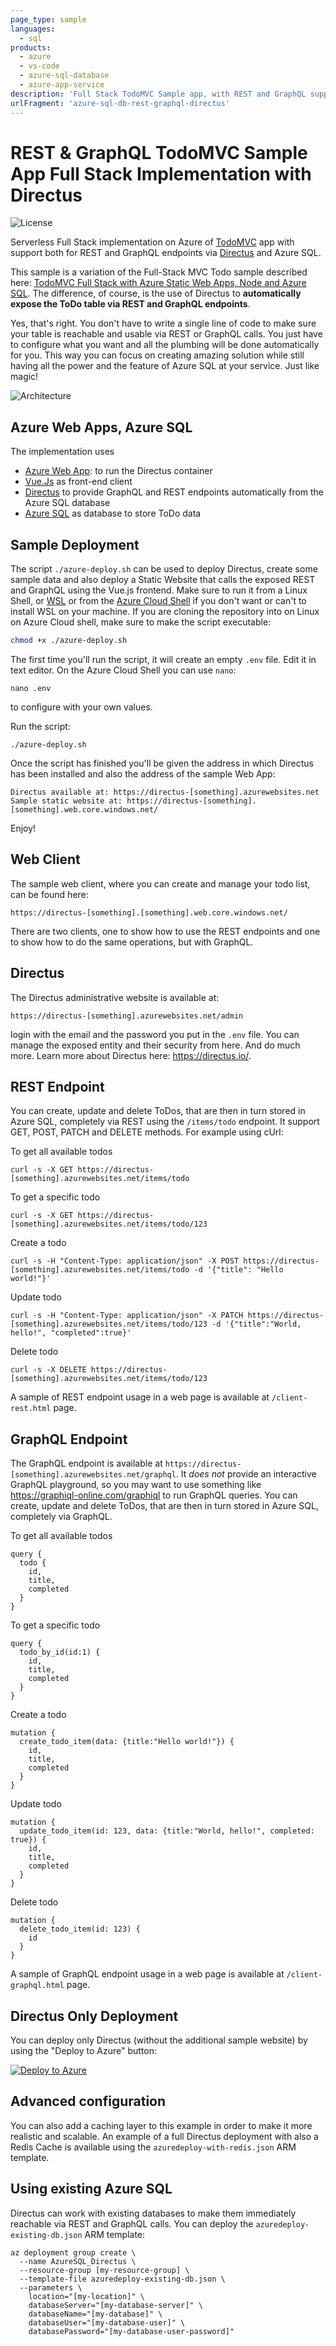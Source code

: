 ```yaml
---
page_type: sample
languages:
  - sql
products:
  - azure
  - vs-code
  - azure-sql-database
  - azure-app-service
description: 'Full Stack TodoMVC Sample app, with REST and GraphQL support, using Directus, Azure Web Apps, Vue.Js and Azure SQL'
urlFragment: 'azure-sql-db-rest-graphql-directus'
---
```


<!--
Guidelines on README format: https://review.docs.microsoft.com/help/onboard/admin/samples/concepts/readme-template?branch=master

Guidance on onboarding samples to docs.microsoft.com/samples: https://review.docs.microsoft.com/help/onboard/admin/samples/process/onboarding?branch=master

Taxonomies for products and languages: https://review.docs.microsoft.com/new-hope/information-architecture/metadata/taxonomies?branch=master
-->

# REST & GraphQL TodoMVC Sample App Full Stack Implementation with Directus

![License](https://img.shields.io/badge/license-MIT-green.svg)

Serverless Full Stack implementation on Azure of [TodoMVC](http://todomvc.com/) app with support both for REST and GraphQL endpoints via [Directus](https://directus.io/) and Azure SQL.

This sample is a variation of the Full-Stack MVC Todo sample described here: [TodoMVC Full Stack with Azure Static Web Apps, Node and Azure SQL](https://devblogs.microsoft.com/azure-sql/todomvc-full-stack-with-azure-static-web-apps-node-and-azure-sql/). The difference, of course, is the use of Directus to **automatically expose the ToDo table via REST and GraphQL endpoints**.

Yes, that's right. You don't have to write a single line of code to make sure your table is reachable and usable via REST or GraphQL calls. You just have to configure what you want and all the plumbing will be done automatically for you. This way you can focus on creating amazing solution while still having all the power and the feature of Azure SQL at your service. Just like magic!

![Architecture](./assets/architecture.png)
## Azure Web Apps, Azure SQL

The implementation uses

- [Azure Web App](https://docs.microsoft.com/en-us/azure/app-service/tutorial-custom-container?pivots=container-linux/): to run the Directus container 
- [Vue.Js](https://vuejs.org/) as front-end client
- [Directus](https://directus.io/) to provide GraphQL and REST endpoints automatically from the Azure SQL database
- [Azure SQL](https://azure.microsoft.com/en-us/services/sql-database/) as database to store ToDo data


## Sample Deployment 

The script `./azure-deploy.sh` can be used to deploy Directus, create some sample data and also deploy a Static Website that calls the exposed REST and GraphQL using the Vue.js frontend. Make sure to run it from a Linux Shell, or [WSL](https://docs.microsoft.com/en-us/windows/wsl/install) or from the [Azure Cloud Shell](https://docs.microsoft.com/en-us/azure/cloud-shell/overview) if you don't want or can't to install WSL on your machine. 
If you are cloning the repository into on Linux on Azure Cloud shell, make sure to make the script executable:

```sh
chmod +x ./azure-deploy.sh
```

The first time you'll run the script, it will create an empty `.env` file. Edit it in text editor. On the Azure Cloud Shell you can use `nano`:

```
nano .env
```

to configure with your own values. 

Run the script:

```
./azure-deploy.sh
```

Once the script has finished you'll be given the address in which Directus has been installed and also the address of the sample Web App:

```
Directus available at: https://directus-[something].azurewebsites.net
Sample static website at: https://directus-[something].[something].web.core.windows.net/
```

Enjoy!

## Web Client

The sample web client, where you can create and manage your todo list, can be found here:

```
https://directus-[something].[something].web.core.windows.net/
```

There are two clients, one to show how to use the REST endpoints and one to show how to do the same operations, but with GraphQL.

##  Directus

The Directus administrative website is available at:

```
https://directus-[something].azurewebsites.net/admin
```

login with the email and the password you put in the `.env` file. You can manage the exposed entity and their security from here. And do much more. Learn more about Directus here: https://directus.io/.

## REST Endpoint

You can create, update and delete ToDos, that are then in turn stored in Azure SQL, completely via REST using the `/items/todo` endpoint. It support GET, POST, PATCH and DELETE methods. For example using cUrl:

To get all available todos

```
curl -s -X GET https://directus-[something].azurewebsites.net/items/todo
```

To get a specific todo

```
curl -s -X GET https://directus-[something].azurewebsites.net/items/todo/123
```

Create a todo

```
curl -s -H "Content-Type: application/json" -X POST https://directus-[something].azurewebsites.net/items/todo -d '{"title": "Hello world!"}'
```

Update todo

```
curl -s -H "Content-Type: application/json" -X PATCH https://directus-[something].azurewebsites.net/items/todo/123 -d '{"title":"World, hello!", "completed":true}'
```

Delete todo

```
curl -s -X DELETE https://directus-[something].azurewebsites.net/items/todo/123 
```

A sample of REST endpoint usage in a web page is available at `/client-rest.html` page.

## GraphQL Endpoint

The GraphQL endpoint is available at `https://directus-[something].azurewebsites.net/graphql`. It *does not* provide an interactive GraphQL playground, so you may want to use something like https://graphiql-online.com/graphiql to run GraphQL queries. You can create, update and delete ToDos, that are then in turn stored in Azure SQL, completely via GraphQL.

To get all available todos
```
query {
  todo {
    id,
    title,
    completed
  }
}
```

To get a specific todo
```
query {
  todo_by_id(id:1) {
    id,
    title,
    completed
  }
}
```

Create a todo
```
mutation {
  create_todo_item(data: {title:"Hello world!"}) {
    id,
    title,
    completed
  }
}
```

Update todo
```
mutation {
  update_todo_item(id: 123, data: {title:"World, hello!", completed: true}) {
    id,
    title,
    completed
  }
}
```

Delete todo
```
mutation {
  delete_todo_item(id: 123) {
    id
  }
}
```

A sample of GraphQL endpoint usage in a web page is available at `/client-graphql.html` page.

## Directus Only Deployment

You can deploy only Directus (without the additional sample website) by using the "Deploy to Azure" button:

[![Deploy to Azure](https://aka.ms/deploytoazurebutton)](https://portal.azure.com/#create/Microsoft.Template/uri/https%3A%2F%2Fraw.githubusercontent.com%2FAzure-Samples%2Fazure-sql-db-rest-graphql-directus%2Fmain%2Fazuredeploy.json)

## Advanced configuration

You can also add a caching layer to this example in order to make it more realistic and scalable. An example of a full Directus deployment with also a Redis Cache is available using the `azuredeploy-with-redis.json` ARM template.

## Using existing Azure SQL

Directus can work with existing databases to make them immediately reachable via REST and GraphQL calls. You can deploy the `azuredeploy-existing-db.json` ARM template:

```
az deployment group create \
  --name AzureSQL_Directus \
  --resource-group [my-resource-group] \
  --template-file azuredeploy-existing-db.json \
  --parameters \
    location="[my-location]" \
    databaseServer="[my-database-server]" \
    databaseName="[my-database]" \
    databaseUser="[my-database-user]" \
    databasePassword="[my-database-user-password]"     
```

